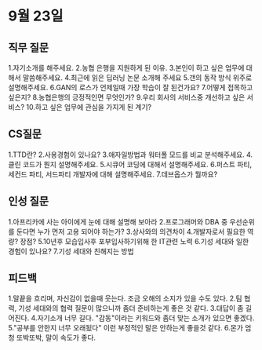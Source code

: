 # 9월 23일

## 직무 질문
1.자기소개를 해주세요. 
2.농협 은행을 지원하게 된 이유. 
3.본인이 하고 싶은 업무에 대해서 말씀해주세요. 
4.최근에 읽은 딥러닝 논문 소개해 주세요
5.갠의 동작 방식 위주로 설명해주세요. 
6.GAN의 로스가 언제일때 가장 학습이 잘 된건가요?
7.어떻게 접목하고 싶은지?
8.농협은행의 긍정적인면 무엇인가? 
9.우리 회사의 서비스중 개선하고 싶은 서비스?
10.하고 싶은 업무에 관심을 가지게 된 계기?

## CS질문
1.TTD란?
2.사용경험이 있나요?
3.애자일방법과 워터폴 모드를 비교 분석해주세요.
4.클린 코드가 뭔지 설명해주세요. 
5.시큐어 코딩에 대해서 설명해주세요. 
6.퍼스트 파티, 세컨드 파티, 서드파티 개발자에 대해 설명해주세요.
7.데브옵스가 뭘까요? 

## 인성 질문
1.아프리카에 사는 아이에게 눈에 대해 설명해 보아라
2.프로그래머와 DBA 중 우선순위를 둔다면 누가 먼저 고용 되어야 하는가?
3.상사와의 의견차이 
4.개발자로서 필요한 역량? 장점? 
5.10년후 모습입사후 포부입사하기위해 한 IT관련 노력
6.기성 세대와 일한 경험이 있나요?
7.기성 세대와 친해지는 방법

## 피드백
1.말끝을 흐리며, 자신감이 없을때 웃는다. 조금 오해의 소지가 있을 수도 있다.
2.팀 협력, 기성 세대와의 협력 질문이 많으니까 좀더 준비하는게 좋은 것 같다. 
3.대답이 좀 길어진다. 
4.자기소개 너무 길다. "감동"이라는 키워드와 좀더 맞는 소개가 있으면 좋겠다. 
5."공부를 안한지 너무 오래됬다" 이런 부정적인 말은 안하는게 좋을것 같다. 
6.몬가 엄청 또박또박, 말이 속도가 좋다.
